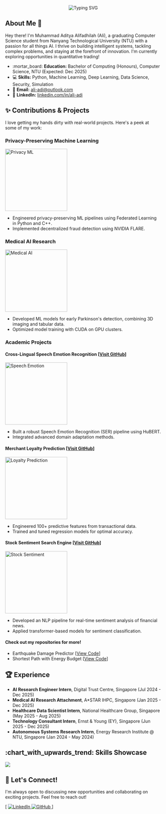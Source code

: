 <div align="center">

<img src="https://readme-typing-svg.herokuapp.com/?font=Fira%20Code&center=true&vCenter=true&width=600&height=45&lines=Muhammad+Aditya+Alifadhilah;AI+Enthusiast;Data+Scientist;Always+Learning!" alt="Typing SVG" />

</div>

## About Me 👋

Hey there! I'm Muhammad Aditya Alifadhilah (Ali), a graduating Computer Science student from Nanyang Technological University (NTU) with a passion for all things AI. I thrive on building intelligent systems, tackling complex problems, and staying at the forefront of innovation. I'm currently exploring opportunities in quantitative trading!

*   :mortar\_board: **Education:** Bachelor of Computing (Honours), Computer Science, NTU (Expected: Dec 2025)
*   :computer: **Skills:** Python, Machine Learning, Deep Learning, Data Science, Security, Simulation
*   :email: **Email:** [ali-adi@outlook.com](mailto:ali-adi@outlook.com)
*   :link: **LinkedIn:** [linkedin.com/in/ali-adi](https://www.linkedin.com/in/ali-adi)

## :sparkles: Contributions & Projects

I love getting my hands dirty with real-world projects. Here's a peek at some of my work:

### Privacy-Preserving Machine Learning

<img src="https://via.placeholder.com/200x150" alt="Privacy ML" width="200"/>

*   Engineered privacy-preserving ML pipelines using Federated Learning in Python and C++.
*   Implemented decentralized fraud detection using NVIDIA FLARE.

### Medical AI Research

<img src="https://via.placeholder.com/200x150" alt="Medical AI" width="200"/>

*   Developed ML models for early Parkinson's detection, combining 3D imaging and tabular data.
*   Optimized model training with CUDA on GPU clusters.

### Academic Projects

#### Cross-Lingual Speech Emotion Recognition [[Visit GitHub](YourGithubLinkHere)]

<img src="https://via.placeholder.com/200x150" alt="Speech Emotion" width="200"/>

*   Built a robust Speech Emotion Recognition (SER) pipeline using HuBERT.
*   Integrated advanced domain adaptation methods.

#### Merchant Loyalty Prediction [[Visit GitHub](YourGithubLinkHere)]

<img src="https://via.placeholder.com/200x150" alt="Loyalty Prediction" width="200"/>

*   Engineered 100+ predictive features from transactional data.
*   Trained and tuned regression models for optimal accuracy.

#### Stock Sentiment Search Engine [[Visit GitHub](YourGithubLinkHere)]

<img src="https://via.placeholder.com/200x150" alt="Stock Sentiment" width="200"/>

*   Developed an NLP pipeline for real-time sentiment analysis of financial news.
*   Applied transformer-based models for sentiment classification.

#### Check out my repositories for more!

*   Earthquake Damage Predictor [[View Code](YourGithubLinkHere)]
*   Shortest Path with Energy Budget [[View Code](YourGithubLinkHere)]

## :trophy:  Experience

*   **AI Research Engineer Intern**, Digital Trust Centre, Singapore (Jul 2024 - Dec 2025)
*   **Medical AI Research Attachment**, A\*STAR IHPC, Singapore (Jan 2025 - Dec 2025)
*   **Healthcare Data Scientist Intern**, National Healthcare Group, Singapore (May 2025 - Aug 2025)
*   **Technology Consultant Intern**, Ernst & Young (EY), Singapore (Jun 2025 - Dec 2025)
*   **Autonomous Systems Research Intern**, Energy Research Institute @ NTU, Singapore (Jan 2024 - May 2024)

## :chart\_with\_upwards\_trend: Skills Showcase

<p align="left">
<a href="https://skillicons.dev">
    <img src="https://skillicons.dev/icons?i=py,cpp,pytorch,tensorflow,docker,git,github,linux" />
</a>
</p>

## :handshake: Let's Connect!

I'm always open to discussing new opportunities and collaborating on exciting projects. Feel free to reach out!

[
  <a href="https://www.linkedin.com/in/yourlinkedinprofile/" rel="noreferrer">
    <img
      src="https://img.shields.io/badge/LinkedIn-blue?style=for-the-badge&logo=linkedin&logoColor=white"
      alt="LinkedIn"
    />
  </a>
  <a href="https://github.com/yourgithubusername" rel="noreferrer">
    <img
      src="https://img.shields.io/badge/GitHub-black?style=for-the-badge&logo=github&logoColor=white"
      alt="GitHub"
    />
  </a>
]

<div align="center">
  <img src="https://komarev.com/ghpvc/?username=ali-adi&style=flat-square&color=blue" alt=""/>
</div>
